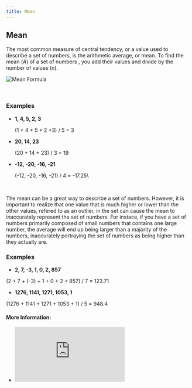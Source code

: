 ```yaml
---
title: Mean
---
```

## Mean
The most common measure of central tendency, or a value used to describe a set of numbers, is the arithmetic average, or mean. 
To find the mean (*A*) of a set of numbers , you add their values and divide by the number of values (*n*).

![Mean Formula](https://wikimedia.org/api/rest_v1/media/math/render/svg/90330653b40adf032ea8e144f84d7eec1a88054d)

<br>

### Examples

*  **1, 4, 5, 2, 3**

    (1 + 4 + 5 + 2 +3) / 5 = 3
  
*  **20, 14, 23**

    (20 + 14 + 23) / 3 = 19
  
*  **-12, -20, -16, -21**

    (-12, -20, -16, -21) / 4 = -17.25\
    
<br>
  
The mean can be a great way to describe a set of numbers. However, it is important to realize that one value that is much higher or lower than the other values, refered to as an outlier, in the set can cause the mean to inaccurately represent the set of numbers. For instace, if you have a set of numbers primarily composed of small numbers that contains one large number, the average will end up being larger than a majority of the numbers, inaccurately portraying the set of numbers as being higher than they actually are.

### Examples

*  **2, 7, -3, 1, 0, 2, 857**

  (2 + 7 + (-3) + 1 + 0 + 2 + 857) / 7 = 123.71

*  **1276, 1141, 1271, 1053, 1**

  (1276 + 1141 + 1271 + 1053 + 1) / 5 = 948.4

#### More Information:
* ![Mean](http://www.purplemath.com/modules/meanmode.htm "Mean")




